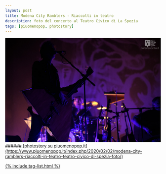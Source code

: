 ```yaml
---
layout: post
title: Modena City Ramblers - Riaccolti in teatro
description: foto del concerto al Teatro Civico di La Spezia
tags: [piuomenopop, photostory]
---
```

<a href="https://www.piuomenopop.it/index.php/2020/02/02/modena-city-ramblers-riaccolti-in-teatro-teatro-civico-di-spezia-foto/" >
<img alt="modena-landing" src="/assets/media/images/posts/modena.jpg" class="posts-main-img">
###### [photostory su piuomenopop.it](https://www.piuomenopop.it/index.php/2020/02/02/modena-city-ramblers-riaccolti-in-teatro-teatro-civico-di-spezia-foto/)

{% include tag-list.html %}
